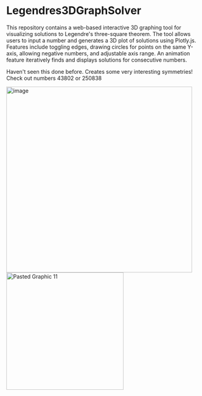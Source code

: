 # Legendres3DGraphSolver

This repository contains a web-based interactive 3D graphing tool for visualizing solutions to Legendre's three-square theorem. The tool allows users to input a number and generates a 3D plot of solutions using Plotly.js. Features include toggling edges, drawing circles for points on the same Y-axis, allowing negative numbers, and adjustable axis range. An animation feature iteratively finds and displays solutions for consecutive numbers.

Haven't seen this done before. Creates some very interesting symmetries! Check out numbers 43802 or 250838


<img width="488" alt="image" src="https://github.com/jconorgrogan/Legendres3DGraphSolver/assets/130090573/40e96fba-64d6-4199-b347-7860b9f15206">

<img width="308" alt="Pasted Graphic 11" src="https://github.com/jconorgrogan/Legendres3DGraphSolver/assets/130090573/3f13fdde-dedc-4ef3-9e24-ed0dfbe353d3">
